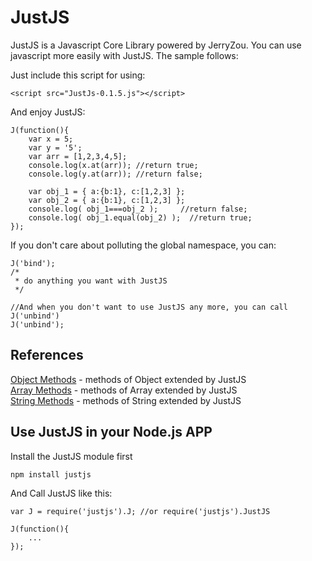 JustJS
======

JustJS is a Javascript Core Library powered by JerryZou. You can use javascript more easily with JustJS. The sample follows:

Just include this script for using:

    <script src="JustJs-0.1.5.js"></script>

And enjoy JustJS:

    J(function(){
        var x = 5;
        var y = '5';
        var arr = [1,2,3,4,5];
        console.log(x.at(arr)); //return true;
        console.log(y.at(arr)); //return false;

        var obj_1 = { a:{b:1}, c:[1,2,3] };
        var obj_2 = { a:{b:1}, c:[1,2,3] };
        console.log( obj_1===obj_2 );     //return false;
        console.log( obj_1.equal(obj_2) );  //return true;
    });

If you don't care about polluting the global namespace, you can:

    J('bind');
    /*
     * do anything you want with JustJS
     */

    //And when you don't want to use JustJS any more, you can call J('unbind')
    J('unbind');

## References
[Object Methods](https://github.com/zry656565/JustJS/wiki/Object-Method) - methods of Object extended by JustJS <br/>
[Array Methods](https://github.com/zry656565/JustJS/wiki/Array-Method) - methods of Array extended by JustJS <br/>
[String Methods](https://github.com/zry656565/JustJS/wiki/String-Method) - methods of String extended by JustJS <br/>

## Use JustJS in your Node.js APP
Install the JustJS module first

    npm install justjs
    
And Call JustJS like this:

    var J = require('justjs').J; //or require('justjs').JustJS
    
    J(function(){
        ...
    });